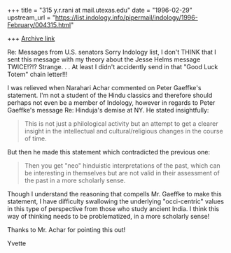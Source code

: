 +++
title = "315 y.r.rani at mail.utexas.edu"
date = "1996-02-29"
upstream_url = "https://list.indology.info/pipermail/indology/1996-February/004315.html"

+++
[Archive link](https://list.indology.info/pipermail/indology/1996-February/004315.html)

Re: Messages from U.S. senators
Sorry Indology list,
I don't THINK that I sent this message with my theory about the Jesse Helms
message TWICE!?!?
Strange. . .
At least I didn't accidently send in that "Good Luck Totem" chain letter!!! <g>

I was relieved when Narahari Achar commented on Peter Gaeffke's statement.
I'm not a student of the Hindu classics and therefore should perhaps not
even be a member of Indology, however in regards to Peter Gaeffke's message
Re: Hinduja's demise at NY.  He stated insightfully:

> This is not just a philological activity but an
>attempt to get a clearer insight in the intellectual and
>cultural/religious changes in the course of time.

But then he made this statement which contradicted the previous one:
>Then you get "neo" hinduistic interpretations of the past, which can
>be interesting in themselves but are not valid in their assessment
>of the past in a more scholarly sense.

Though I understand the reasoning that compells Mr. Gaeffke to make this
statement, I have difficulty swallowing the underlying "occi-centric"
values in this type of perspective from those who study ancient India. I
think this way of thinking needs to be problematized, in a more scholarly
sense!

Thanks to Mr. Achar for pointing this out!

Yvette






